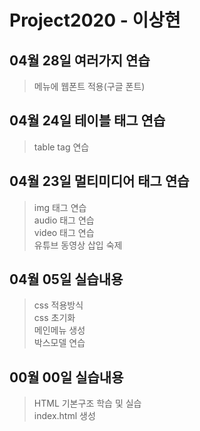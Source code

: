# Project2020 - 이상현

## 04월 28일 여러가지 연습
>메뉴에 웹폰트 적용(구글 폰트)<br>

## 04월 24일 테이블 태그 연습
>table tag 연습<br>

## 04월 23일 멀티미디어 태그 연습
> img 태그 연습 <br>
audio 태그 연습 <br>
video 태그 연습 <br>
유튜브 동영상 삽입 숙제
## 04월 05일 실습내용
> css 적용방식 <br>
css 초기화 <br>
메인메뉴 생성 <br>
박스모델 연습

## 00월 00일 실습내용
> HTML 기본구조 학습 및 실습 <br>
index.html 생성